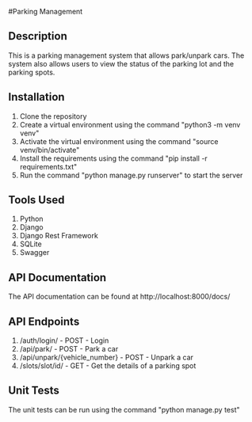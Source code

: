 #Parking Management

## Description

This is a parking management system that allows park/unpark cars. The system also allows users to view the status of the parking lot and the parking spots.

## Installation

1. Clone the repository
2. Create a virtual environment using the command "python3 -m venv venv"
3. Activate the virtual environment using the command "source venv/bin/activate"
4. Install the requirements using the command "pip install -r requirements.txt"
5. Run the command "python manage.py runserver" to start the server

## Tools Used

1. Python
2. Django
3. Django Rest Framework
4. SQLite
5. Swagger

## API Documentation

The API documentation can be found at http://localhost:8000/docs/

## API Endpoints

1. /auth/login/ - POST - Login
2. /api/park/ - POST - Park a car
3. /api/unpark/{vehicle_number} - POST - Unpark a car
4. /slots/slot/id/ - GET - Get the details of a parking spot

## Unit Tests

The unit tests can be run using the command "python manage.py test"

